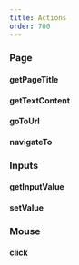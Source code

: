 ```yaml
---
title: Actions
order: 700
---
```


### Page
#### getPageTitle
#### getTextContent
#### goToUrl
#### navigateTo

### Inputs
#### getInputValue
#### setValue

### Mouse
#### click
